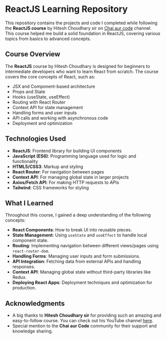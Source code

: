 # ReactJS Learning Repository

This repository contains the projects and code I completed while following the **ReactJS course** by Hitesh Choudhary sir on [Chai aur code](https://www.youtube.com/@chaiaurcode) channel. This course helped me build a solid foundation in ReactJS, covering various topics from basics to advanced concepts.

## Course Overview

The **ReactJS** course by Hitesh Choudhary is designed for beginners to intermediate developers who want to learn React from scratch. The course covers the core concepts of React, such as:

- JSX and Component-based architecture
- Props and State
- Hooks (useState, useEffect)
- Routing with React Router
- Context API for state management
- Handling forms and user inputs
- API calls and working with asynchronous code
- Deployment and optimization

## Technologies Used

- **ReactJS**: Frontend library for building UI components
- **JavaScript (ES6)**: Programming language used for logic and functionality
- **HTML5/CSS3**: Markup and styling
- **React Router**: For navigation between pages
- **Context API**: For managing global state in larger projects
- **Axios/Fetch API**: For making HTTP requests to APIs
- **Tailwind**: CSS frameworks for styling

## What I Learned

Throughout this course, I gained a deep understanding of the following concepts:

- **React Components**: How to break UI into reusable pieces.
- **State Management**: Using `useState` and `useEffect` to handle local component state.
- **Routing**: Implementing navigation between different views/pages using `react-router-dom`.
- **Handling Forms**: Managing user inputs and form submissions.
- **API Integration**: Fetching data from external APIs and handling responses.
- **Context API**: Managing global state without third-party libraries like Redux.
- **Deploying React Apps**: Deployment techniques and optimization for production.

## Acknowledgments

- A big thanks to **Hitesh Choudhary sir** for providing such an amazing and easy-to-follow course. You can check out his YouTube channel [here](https://www.youtube.com/@chaiaurcode).
- Special mention to the **Chai aur Code** community for their support and knowledge sharing.
